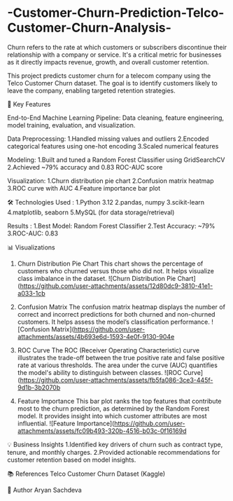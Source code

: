 
# -Customer-Churn-Prediction-Telco-Customer-Churn-Analysis-


Churn refers to the rate at which customers or subscribers discontinue their relationship with a company or service. It's a critical metric for businesses as it directly impacts revenue, growth, and overall customer retention.

This project predicts customer churn for a telecom company using the Telco Customer Churn dataset. The goal is to identify customers likely to leave the company, enabling targeted retention strategies.

🚀 Key Features

End-to-End Machine Learning Pipeline:
Data cleaning, feature engineering, model training, evaluation, and visualization.

Data Preprocessing:
1.Handled missing values and outliers
2.Encoded categorical features using one-hot encoding
3.Scaled numerical features

Modeling:
1.Built and tuned a Random Forest Classifier using GridSearchCV
2.Achieved ~79% accuracy and 0.83 ROC-AUC score

Visualization:
1.Churn distribution pie chart
2.Confusion matrix heatmap
3.ROC curve with AUC
4.Feature importance bar plot

🛠️ Technologies Used :
1.Python 3.12
2.pandas, numpy
3.scikit-learn
4.matplotlib, seaborn
5.MySQL (for data storage/retrieval)

Results :
1.Best Model: Random Forest Classifier
2.Test Accuracy: ~79%
3.ROC-AUC: 0.83

📊 Visualizations
1. Churn Distribution Pie Chart
This chart shows the percentage of customers who churned versus those who did not.
It helps visualize class imbalance in the dataset.
![Churn Distribution Pie Chart](https://github.com/user-attachments/assets/12d80dc9-3810-41e1-a033-1cb 

2. Confusion Matrix
The confusion matrix heatmap displays the number of correct and incorrect predictions for both churned and non-churned customers.
It helps assess the model’s classification performance.
![Confusion Matrix](https://github.com/user-attachments/assets/4b693e6d-1593-4e0f-9130-904e 

3. ROC Curve
The ROC (Receiver Operating Characteristic) curve illustrates the trade-off between the true positive rate and false positive rate at various thresholds.
The area under the curve (AUC) quantifies the model's ability to distinguish between classes.
![ROC Curve](https://github.com/user-attachments/assets/fb5fa086-3ce3-445f-9d1b-3b2070b

4. Feature Importance
This bar plot ranks the top features that contribute most to the churn prediction, as determined by the Random Forest model.
It provides insight into which customer attributes are most influential.
![Feature Importance](https://github.com/user-attachments/assets/fc09b493-320b-4516-b03c-0f16169d 

💡 Business Insights
1.Identified key drivers of churn such as contract type, tenure, and monthly charges.
2.Provided actionable recommendations for customer retention based on model insights.

📚 References
Telco Customer Churn Dataset (Kaggle)

👤 Author
Aryan Sachdeva





